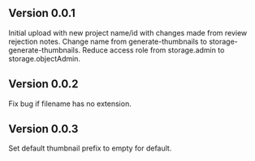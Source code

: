 ## Version 0.0.1

Initial upload with new project name/id with changes made from review rejection notes. Change name from generate-thumbnails to storage-generate-thumbnails. Reduce access role from storage.admin to storage.objectAdmin.

## Version 0.0.2

Fix bug if filename has no extension.

## Version 0.0.3

Set default thumbnail prefix to empty for default.
